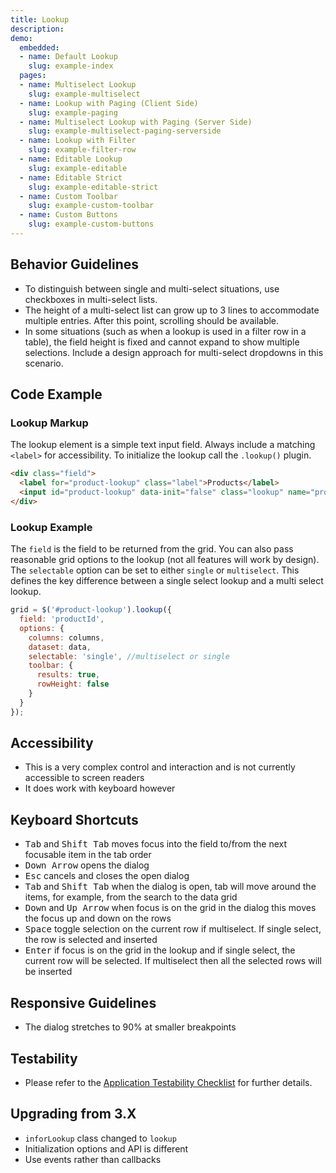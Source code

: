 ```yaml
---
title: Lookup
description: 
demo:
  embedded:
  - name: Default Lookup
    slug: example-index
  pages:
  - name: Multiselect Lookup
    slug: example-multiselect
  - name: Lookup with Paging (Client Side)
    slug: example-paging
  - name: Multiselect Lookup with Paging (Server Side)
    slug: example-multiselect-paging-serverside
  - name: Lookup with Filter
    slug: example-filter-row
  - name: Editable Lookup
    slug: example-editable
  - name: Editable Strict
    slug: example-editable-strict
  - name: Custom Toolbar
    slug: example-custom-toolbar
  - name: Custom Buttons
    slug: example-custom-buttons
---
```


## Behavior Guidelines

- To distinguish between single and multi-select situations, use checkboxes in multi-select lists.
- The height of a multi-select list can grow up to 3 lines to accommodate multiple entries. After this point, scrolling should be available.
- In some situations (such as when a lookup is used in a filter row in a table), the field height is fixed and cannot expand to show multiple selections. Include a design approach for multi-select dropdowns in this scenario.

## Code Example

### Lookup Markup

The lookup element is a simple text input field. Always include a matching `<label>` for accessibility. To initialize the lookup call the `.lookup()` plugin.

```html
<div class="field">
  <label for="product-lookup" class="label">Products</label>
  <input id="product-lookup" data-init="false" class="lookup" name="product-lookup" type="text">
</div>
```

### Lookup Example

The `field` is the field to be returned from the grid. You can also pass reasonable grid options to the lookup (not all features will work by design). The `selectable` option can be set to either `single` or `multiselect`. This defines the key difference between a single select lookup and a multi select lookup.

```javascript
grid = $('#product-lookup').lookup({
  field: 'productId',
  options: {
    columns: columns,
    dataset: data,
    selectable: 'single', //multiselect or single
    toolbar: {
      results: true,
      rowHeight: false
    }
  }
});
```

## Accessibility

- This is a very complex control and interaction and is not currently accessible to screen readers
- It does work with keyboard however

## Keyboard Shortcuts

- <kbd>Tab</kbd> and <kbd>Shift Tab</kbd> moves focus into the field to/from the next focusable item in the tab order
- <kbd>Down Arrow</kbd> opens the dialog
- <kbd>Esc</kbd> cancels and closes the open dialog
- <kbd>Tab</kbd> and <kbd>Shift Tab</kbd> when the dialog is open, tab will move around the items, for example, from the search to the data grid
- <kbd>Down</kbd> and <kbd>Up Arrow</kbd> when focus is on the grid in the dialog this moves the focus up and down on the rows
- <kbd>Space</kbd> toggle selection on the current row if multiselect. If single select, the row is selected and inserted
- <kbd>Enter</kbd> if focus is on the grid in the lookup and if single select, the current row will be selected. If multiselect then all the selected rows will be inserted

## Responsive Guidelines

- The dialog stretches to 90% at smaller breakpoints

## Testability

- Please refer to the [Application Testability Checklist](https://design.infor.com/resources/application-testability-checklist) for further details.

## Upgrading from 3.X

- `inforLookup` class changed to `lookup`
- Initialization options and API is different
- Use events rather than callbacks

